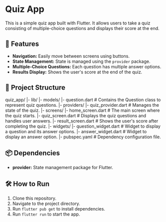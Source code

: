 # Quiz App

This is a simple quiz app built with Flutter. It allows users to take a quiz consisting of multiple-choice questions and displays their score at the end.


## 🚀 Features

- **Navigation:** Easily move between screens using buttons.
- **State Management:** State is managed using the `provider` package.
- **Multiple-Choice Questions:** Each question has multiple answer options.
- **Results Display:** Shows the user's score at the end of the quiz.


## 📂 Project Structure

quiz_app/
|- lib/
    |- models/
        |- question.dart   # Contains the Question class to represent quiz questions.
    |- providers/
        |- quiz_provider.dart   # Manages the state of the quiz.
    |- screens/
        |- home_screen.dart    # The main screen where the quiz starts.
        |- quiz_screen.dart    # Displays the quiz questions and handles user answers.
        |- result_screen.dart  # Shows the user's score after completing the quiz.
    |- widgets/
        |- question_widget.dart   # Widget to display a question and its answer options.
        |- answer_widget.dart     # Widget to display an answer option.
|- pubspec.yaml   # Dependency configuration file.


## 📦 Dependencies

- **provider:** State management package for Flutter.


## 🛠️ How to Run

1. Clone this repository.
2. Navigate to the project directory.
3. Run `flutter pub get` to install dependencies.
4. Run `flutter run` to start the app.
